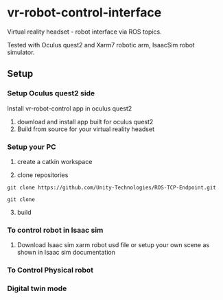 # vr-robot-control-interface
Virtual reality headset - robot interface via ROS topics.


Tested with Oculus quest2 and Xarm7 robotic arm, IsaacSim robot simulator.
## Setup
### Setup Oculus quest2 side
Install vr-robot-control app in oculus quest2
1. download and install app built for oculus quest2
2. Build from source for your virtual reality headset
### Setup your PC
1. create a catkin workspace

2. clone repositories
```
git clone https://github.com/Unity-Technologies/ROS-TCP-Endpoint.git
```
```
git clone 
```

3. build 

### To control robot in Isaac sim
1. Download Isaac sim xarm robot usd file or setup your own scene as shown in Isaac sim documentation

### To Control Physical robot

### Digital twin mode
